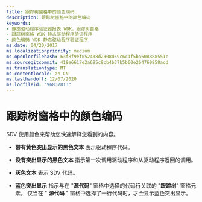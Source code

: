 ```yaml
---
title: 跟踪树窗格中的颜色编码
description: 跟踪树窗格中的颜色编码
keywords:
- 静态驱动程序验证器报表 WDK，跟踪树窗格
- 跟踪树窗格 WDK 静态驱动程序验证程序
- 颜色编码 WDK 静态驱动程序验证程序
ms.date: 04/20/2017
ms.localizationpriority: medium
ms.openlocfilehash: 63f8f9ef052438d2308d59c6c1f5ba608888551c
ms.sourcegitcommit: 418e6617e2a695c9cb4b37b5b60e264760858acd
ms.translationtype: MT
ms.contentlocale: zh-CN
ms.lasthandoff: 12/07/2020
ms.locfileid: "96837813"
---
```

# <a name="color-coding-in-the-trace-tree-pane"></a>跟踪树窗格中的颜色编码


SDV 使用颜色来帮助您快速解释您看到的内容。

-   **带有黄色突出显示的黑色文本** 表示驱动程序代码。

-   **没有突出显示的黑色文本** 指示第一次调用驱动程序和从驱动程序返回的调用。

-   **灰色文本** 表示 SDV 代码。

-   **蓝色突出显示** 指示与在 "**源代码**" 窗格中选择的代码行关联的 "**跟踪树**" 窗格元素。 仅当在 " **源代码** " 窗格中选择了一行代码时，才会显示蓝色突出显示。

 

 





